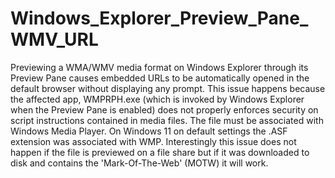 # Windows_Explorer_Preview_Pane_WMV_URL
Previewing a WMA/WMV media format on Windows Explorer through its Preview Pane causes embedded URLs to be automatically opened in the default browser without displaying any prompt. This issue happens because the affected app, WMPRPH.exe (which is invoked by Windows Explorer when the Preview Pane is enabled) does not properly enforces security on script instructions contained in media files. The file must be associated with Windows Media Player. On Windows 11 on default settings the .ASF extension was associated with WMP. Interestingly this issue does not happen if the file is previewed on a file share but if it was downloaded to disk and contains the 'Mark-Of-The-Web' (MOTW) it will work. 

